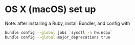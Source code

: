 # OS X (macOS) set up

Note: after installing a Ruby, install Bundler, and config with

```sh
bundle config --global jobs `sysctl -n hw.ncpu`
bundle config --global major_deprecations true
```
